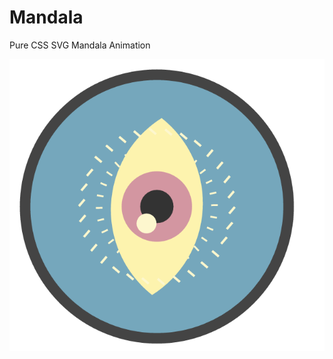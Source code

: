# Mandala
Pure CSS SVG Mandala Animation

![React-Flickr-Search](https://raw.githubusercontent.com/NCal/Mandala/master/Eye.png)
